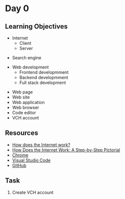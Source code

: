 # Day 0
## Learning Objectives
* Internet
  - Client
  - Server
- Search engine
* Web development
  - Frontend developmment
  - Backend developmment
  - Full stack development
- Web page
- Web site
- Web application
- Web browser
- Code editor
- VCH account
## Resources
- [How does the Internet work?](https://developer.mozilla.org/en-US/docs/Learn/Common_questions/How_does_the_Internet_work)
- [How Does the Internet Work: A Step-by-Step Pictorial](https://www.hp.com/us-en/shop/tech-takes/how-does-the-internet-work)
- [Chrome](https://www.google.com/chrome/)
- [Visual Studio Code](https://code.visualstudio.com/)
- [GitHub](https://github.com/)
## Task
1. Create VCH account
